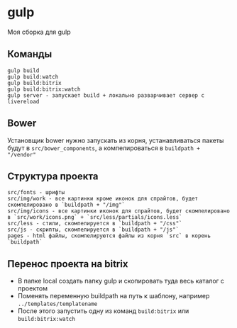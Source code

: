 # gulp
Моя сборка для gulp

## Команды

```
gulp build 
gulp build:watch
gulp build:bitrix
gulp build:bitrix:watch
gulp server - запускает build + локально разварчивает сервер с livereload
```
## Bower
Установщик bower нужно запускать из корня, устанавливаться пакеты будут в `src/bower_components`, а компелироваться в `buildpath + "/vendor"`

## Структура проекта
```
src/fonts - шрифты
src/img/work - все картинки кроме иконок для спрайтов, будет скомпелировано в `buildpath + "/img"`
src/img/icons - все картинки иконок для спрайтов, будет скомпелировано в `src/work/icons.png` + `src/less/partials/icons.less`
src/less - стили, скомпелируется в `buildpath + "/css"`
src/js - скрипты, скомпелируется в `buildpath + "/js"`
pages - html файлы, скомпелируются файлы из корня `src` в корень `buildpath`
```

## Перенос проекта на bitrix

- В папке local создать папку gulp и скопировать туда весь каталог с проектом
- Поменять переменную buildpath на путь к шаблону, например `../templates/templatename`
- После этого запустить одну из команд `build:bitrix` или `build:bitrix:watch`